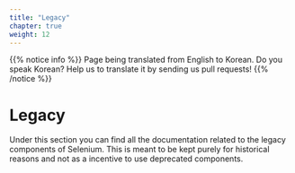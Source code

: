 ```yaml
---
title: "Legacy"
chapter: true
weight: 12
---
```


{{% notice info %}}
<i class="fas fa-language"></i> Page being translated from 
English to Korean. Do you speak Korean? Help us to translate
it by sending us pull requests!
{{% /notice %}}

# Legacy

Under this section you can find all the documentation related to the legacy components of Selenium.
This is meant to be kept purely for historical reasons and not as a incentive to use deprecated
components. 
